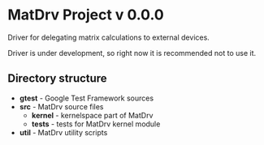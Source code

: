 MatDrv Project v 0.0.0
======================

Driver for delegating matrix calculations to external devices.

Driver is under development, so right now it is recommended not to use it.

Directory structure
-------------------

* **gtest** - Google Test Framework sources
* **src** - MatDrv source files
    * **kernel** - kernelspace part of MatDrv
    * **tests** - tests for MatDrv kernel module
* **util** - MatDrv utility scripts
